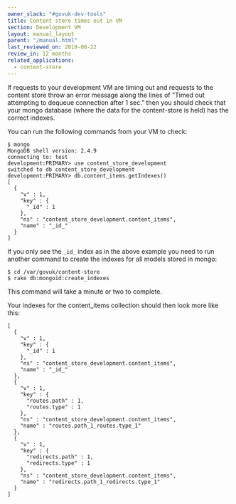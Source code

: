 ```yaml
---
owner_slack: "#govuk-dev-tools"
title: Content store times out in VM
section: Development VM
layout: manual_layout
parent: "/manual.html"
last_reviewed_on: 2019-08-22
review_in: 12 months
related_applications:
  - content-store
---
```


If requests to your development VM are timing out and requests to the content
store throw an error message along the lines of "Timed out attempting to dequeue
connection after 1 sec." then you should check that your mongo database (where
the data for the content-store is held) has the correct indexes.

You can run the following commands from your VM to check:

```
$ mongo
MongoDB shell version: 2.4.9
connecting to: test
development:PRIMARY> use content_store_development
switched to db content_store_development
development:PRIMARY> db.content_items.getIndexes()
[
  {
    "v" : 1,
    "key" : {
      "_id" : 1
    },
    "ns" : "content_store_development.content_items",
    "name" : "_id_"
  }
]
```

If you only see the `_id_` index as in the above example you need to run another
command to create the indexes for all models stored in mongo:

```
$ cd /var/govuk/content-store
$ rake db:mongoid:create_indexes
```

This command will take a minute or two to complete.

Your indexes for the content_items collection should then look more like this:

```
[
  {
    "v" : 1,
    "key" : {
      "_id" : 1
    },
    "ns" : "content_store_development.content_items",
    "name" : "_id_"
  },
  {
    "v" : 1,
    "key" : {
      "routes.path" : 1,
      "routes.type" : 1
    },
    "ns" : "content_store_development.content_items",
    "name" : "routes.path_1_routes.type_1"
  },
  {
    "v" : 1,
    "key" : {
      "redirects.path" : 1,
      "redirects.type" : 1
    },
    "ns" : "content_store_development.content_items",
    "name" : "redirects.path_1_redirects.type_1"
  }
]
```
